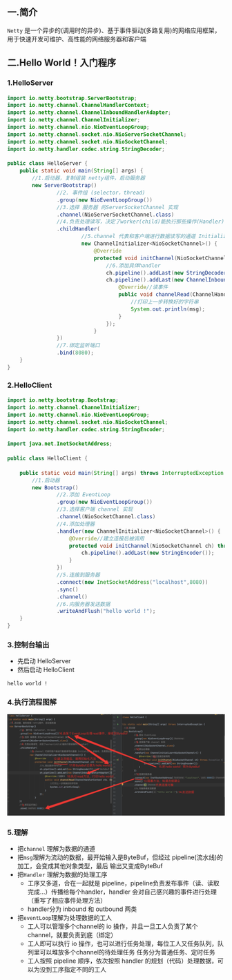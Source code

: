 
## 一.简介

`Netty` 是一个异步的(调用时的异步)、基于事件驱动(多路复用)的网络应用框架，
用于快速开发可维护、高性能的网络服务器和客户端

## 二.Hello World！入门程序

### 1.HelloServer

```java
import io.netty.bootstrap.ServerBootstrap;
import io.netty.channel.ChannelHandlerContext;
import io.netty.channel.ChannelInboundHandlerAdapter;
import io.netty.channel.ChannelInitializer;
import io.netty.channel.nio.NioEventLoopGroup;
import io.netty.channel.socket.nio.NioServerSocketChannel;
import io.netty.channel.socket.nio.NioSocketChannel;
import io.netty.handler.codec.string.StringDecoder;

public class HelloServer {
    public static void main(String[] args) {
        //1.启动器，复制组装 netty组件，启动服务器
        new ServerBootstrap()
                //2. 事件组 (selector，thread)
                .group(new NioEventLoopGroup())
                //3.选择 服务器 的ServerSocketChannel 实现
                .channel(NioServerSocketChannel.class)
                //4.负责处理读写，决定了worker(child)能执行那些操作(Handler)
                .childHandler(
                        //5.channel 代表和客户端进行数据读写的通道 Initializer 初始化，负责添加别的 Handler
                        new ChannelInitializer<NioSocketChannel>() {
                            @Override
                            protected void initChannel(NioSocketChannel ch) throws Exception {
                                //6.添加具体handler
                                ch.pipeline().addLast(new StringDecoder());//将 ByteBuf 转换为字符串
                                ch.pipeline().addLast(new ChannelInboundHandlerAdapter(){//自定一handler
                                    @Override//读事件
                                    public void channelRead(ChannelHandlerContext ctx, Object msg) throws Exception {
                                        //打印上一步转换好的字符串
                                        System.out.println(msg);
                                    }
                                });
                            }
                })
                //7.绑定监听端口
                .bind(8080);
    }
}

```

### 2.HelloClient

```java
import io.netty.bootstrap.Bootstrap;
import io.netty.channel.ChannelInitializer;
import io.netty.channel.nio.NioEventLoopGroup;
import io.netty.channel.socket.nio.NioSocketChannel;
import io.netty.handler.codec.string.StringEncoder;

import java.net.InetSocketAddress;

public class HelloClient {

    public static void main(String[] args) throws InterruptedException {
        //1.启动器
        new Bootstrap()
                //2.添加 EventLoop
                .group(new NioEventLoopGroup())
                //3.选择客户端 channel 实现
                .channel(NioSocketChannel.class)
                //4.添加处理器
                .handler(new ChannelInitializer<NioSocketChannel>() {
                    @Override//建立连接后被调用
                    protected void initChannel(NioSocketChannel ch) throws Exception {
                        ch.pipeline().addLast(new StringEncoder());
                    }
                })
                //5.连接到服务器
                .connect(new InetSocketAddress("localhost",8080))
                .sync()
                .channel()
                //6.向服务器发送数据
                .writeAndFlush("hello world !");
    }
}

```

### 3.控制台输出

 * 先启动 HelloServer
 * 然后启动 HelloClient
```
hello world !
```

### 4.执行流程图解

![执行流程图解.png](../../../../assets/img/netty-hm/执行流程图解.png)

### 5.理解
* 把`channel` 理解为数据的通道
* 把`msg`理解为流动的数据，最开始输入是ByteBuf，但经过 pipeline(流水线)的加工，会变成其他对象类型，最后
  输出又变成ByteBuf
* 把`Handler` 理解为数据的处理工序
   * 工序又多道，合在一起就是 pipeline，pipeline负责发布事件（读、读取完成...）传播给每个handler，handler
     会对自己感兴趣的事件进行处理（重写了相应事件处理方法）
   * handler分为 inbound 和 outbound 两类
* 把`eventLoop`理解为处理数据的工人
   * 工人可以管理多个channel的 io 操作，并且一旦工人负责了某个channel，就要负责到底（绑定）
   * 工人即可以执行 io 操作，也可以进行任务处理，每位工人又任务队列，队列里可以堆放多个channel的待处理任务
     任务分为普通任务、定时任务
   * 工人按照 pipeline 顺序，依次按照 handler 的规划（代码）处理数据，可以为没到工序指定不同的工人